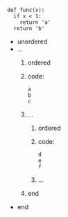 
```
def func(x):
  if x < 1:
    return 'a'
  return 'b'

```

  * unordered
  * ...
    1. ordered
    2. code: 
       ```
       a
       b
       c
       ```

    3. ...
       1. ordered
       2. code: 
          ```
          d
          e
          f
          ```

       3. ...
    4. end
  * end

